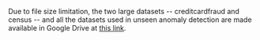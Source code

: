 Due to file size limitation, the two large datasets -- creditcardfraud and census -- and all the datasets used in unseen anomaly detection are made available in Google Drive at [this link](https://drive.google.com/file/d/1NYmOmo8JinePpqmNbI1sbcXB76YGXWZr/view?usp=sharing).
